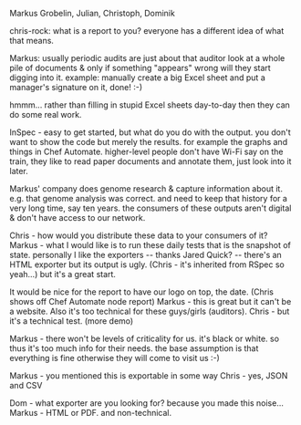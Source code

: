 Markus Grobelin, Julian, Christoph, Dominik

chris-rock: what is a report to you? everyone has a different idea of what that means.

Markus:
usually periodic audits are just about that auditor look at a whole pile of documents & only if something "appears" wrong will they start digging into it.
example: manually create a big Excel sheet and put a manager's signature on it, done! :-)

hmmm... rather than filling in stupid Excel sheets day-to-day then they can do some real work.

InSpec - easy to get started, but what do you do with the output. you don't want to show the code but merely the results. for example the graphs and things in Chef Automate. higher-level people don't have Wi-Fi say on the train, they like to read paper documents and annotate them, just look into it later.

Markus' company does genome research & capture information about it. e.g. that genome analysis was correct. and need to keep that history for a very long time, say ten years. the consumers of these outputs aren't digital & don't have access to our network.

Chris - how would you distribute these data to your consumers of it?
Markus - what I would like is to run these daily tests that is the snapshot of state. personally I like the exporters -- thanks Jared Quick? -- there's an HTML exporter but its output is ugly. (Chris - it's inherited from RSpec so yeah...) but it's a great start.

It would be nice for the report to have our logo on top, the date.
(Chris shows off Chef Automate node report)
Markus - this is great but it can't be a website. Also it's too technical for these guys/girls (auditors).
Chris - but it's a technical test. (more demo)

Markus - there won't be levels of criticality for us. it's black or white. so thus it's too much info for their needs. the base assumption is that everything is fine otherwise they will come to visit us :-)

Markus - you mentioned this is exportable in some way
Chris - yes, JSON and CSV

Dom - what exporter are you looking for? because you made this noise...
Markus - HTML or PDF. and non-technical.